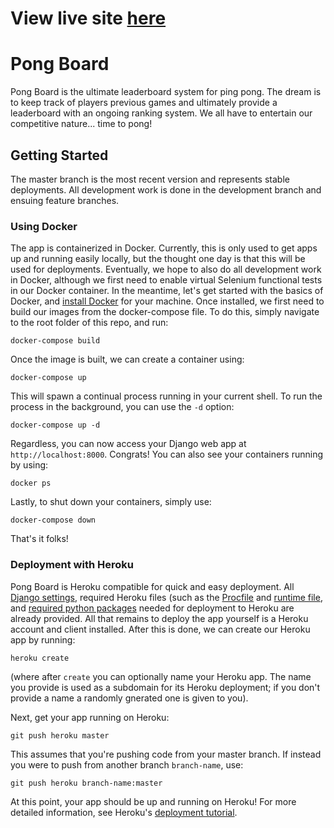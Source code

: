 # View live site [here](converge-ping-pong.herokuapp.com)

# Pong Board
Pong Board is the ultimate leaderboard system for ping pong. The dream is to keep track of players previous games and ultimately provide a leaderboard with an ongoing ranking system. We all have to entertain our competitive nature... time to pong!
## Getting Started
The master branch is the most recent version and represents stable deployments. All development work is done in the development branch and ensuing feature branches.
### Using Docker
The app is containerized in Docker. Currently, this is only used to get apps up and running easily locally, but the thought one day is that this will be used for deployments. Eventually, we hope to also do all development work in Docker, although we first need to enable virtual Selenium functional tests in our Docker container. 
In the meantime, let's get started with the basics of Docker, and [install Docker](https://docs.docker.com/install/) for your machine.
Once installed, we first need to build our images from the docker-compose file. To do this, simply navigate to the root folder of this repo, and run:
```
docker-compose build
```
Once the image is built, we can create a container using:
```
docker-compose up
```
This will spawn a continual process running in your current shell. To run the process in the background, you can use the `-d` option:
```
docker-compose up -d
```
Regardless, you can now access your Django web app at `http://localhost:8000`. Congrats!
You can also see your containers running by using:
```
docker ps
```
Lastly, to shut down your containers, simply use:
```
docker-compose down
```
That's it folks!
### Deployment with Heroku
Pong Board is Heroku compatible for quick and easy deployment. All [Django settings](pongboard/settings.py), required Heroku files (such as the [Procfile](Procfile) and [runtime file](runtime.txt), and [required python packages](requirements.txt) needed for deployment to Heroku are already provided. All that remains to deploy the app yourself is a Heroku account and client installed. After this is done, we can create our Heroku app by running:
```
heroku create
```
(where after `create` you can optionally name your Heroku app. The name you provide is used as a subdomain for its Heroku deployment; if you don't provide a name a randomly gnerated one is given to you).

Next, get your app running on Heroku:
```
git push heroku master
```
This assumes that you're pushing code from your master branch. If instead you were to push from another branch `branch-name`, use:
```
git push heroku branch-name:master
```
At this point, your app should be up and running on Heroku! For more detailed information, see Heroku's [deployment tutorial](https://devcenter.heroku.com/articles/getting-started-with-python#introduction).
